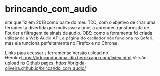 # brincando_com_audio
site que fiz em 2018 como parte do meu TCC, com o objetivo de criar uma ferramenta divertida que motivasse alunos a aprender transformada de Fourier e filtragem de sinais de áudio. 
OBS: como a ferramenta foi criada utilizando a Web Audio API, a página do oscilador não funciona no Safari, mas ela funciona perfeitamente no Firefox e no Chrome.

Links para acessar a ferramenta:
Versão upload no Heroku:https://brincandocomaudio.herokuapp.com/index.html
Versão upload no Github pages: https://brigida-oliveira.github.io/brincando_com_audio/

